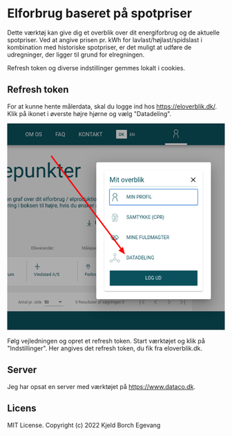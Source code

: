 # Elforbrug baseret på spotpriser

Dette værktøj kan give dig et overblik over dit energiforbrug og de
aktuelle spotpriser. Ved at angive prisen pr. kWh for
lavlast/højlast/spidslast i kombination med historiske spotpriser, er
det muligt at udføre de udregninger, der ligger til grund for elregningen.

Refresh token og diverse indstillinger gemmes lokalt i cookies.

## Refresh token
For at kunne hente målerdata, skal du logge ind hos https://eloverblik.dk/. Klik på ikonet i øverste højre hjørne og vælg "Datadeling".

![Eloverblik](https://github.com/Gitdyr/elforbrug/blob/master/eloverblik1.png?raw=true)

Følg vejledningen og opret et refresh token. Start værktøjet og klik på "Indstillinger". Her angives det refresh token, du fik fra eloverblik.dk.

## Server
Jeg har opsat en server med værktøjet på https://www.dataco.dk.

## Licens
MIT License. Copyright (c) 2022 Kjeld Borch Egevang
